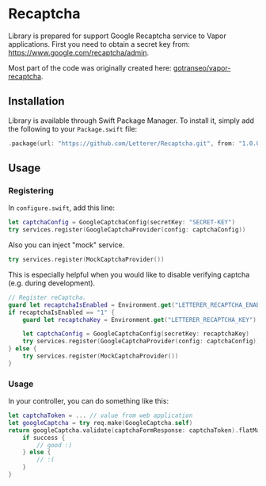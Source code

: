 # Recaptcha

Library is prepared for support Google Recaptcha service to Vapor applications. First you need to obtain a secret key from: https://www.google.com/recaptcha/admin.

Most part of the code was originally created here: [gotranseo/vapor-recaptcha](https://github.com/gotranseo/vapor-recaptcha).

## Installation

Library is available through Swift Package Manager. To install it, simply add the following to your `Package.swift` file:

```swift
.package(url: "https://github.com/Letterer/Recaptcha.git", from: "1.0.0")
```

## Usage

### Registering

In `configure.swift`, add this line:

```swift
let captchaConfig = GoogleCaptchaConfig(secretKey: "SECRET-KEY")
try services.register(GoogleCaptchaProvider(config: captchaConfig))
```

Also you can inject "mock" service. 

```swift
try services.register(MockCaptchaProvider())
```

This is especially helpful when you would like to disable verifying captcha (e.g. during development).

```swift
// Register reCaptcha.
guard let recaptchaIsEnabled = Environment.get("LETTERER_RECAPTCHA_ENABLED") else { throw Abort(.internalServerError) }
if recaptchaIsEnabled == "1" {
    guard let recaptchaKey = Environment.get("LETTERER_RECAPTCHA_KEY") else { throw Abort(.internalServerError) }

    let captchaConfig = GoogleCaptchaConfig(secretKey: recaptchaKey)
    try services.register(GoogleCaptchaProvider(config: captchaConfig))
} else {
    try services.register(MockCaptchaProvider())
}
```

### Usage
In your controller, you can do something like this:

```swift
let captchaToken = ... // value from web application
let googleCaptcha = try req.make(GoogleCaptcha.self)
return googleCaptcha.validate(captchaFormResponse: captchaToken).flatMap { success in 
    if success {
        // good :)
    } else {
        // :(
    }
}
```

